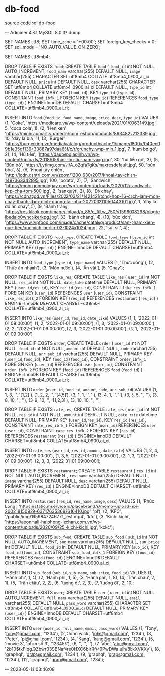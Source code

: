 # db-food

source code sql db-food


-- Adminer 4.8.1 MySQL 8.0.32 dump

SET NAMES utf8;
SET time_zone = '+00:00';
SET foreign_key_checks = 0;
SET sql_mode = 'NO_AUTO_VALUE_ON_ZERO';

SET NAMES utf8mb4;

DROP TABLE IF EXISTS `food`;
CREATE TABLE `food` (
  `food_id` int NOT NULL AUTO_INCREMENT,
  `food_name` varchar(255) DEFAULT NULL,
  `image` varchar(255) CHARACTER SET utf8mb4 COLLATE utf8mb4_0900_ai_ci DEFAULT NULL,
  `price` int DEFAULT NULL,
  `desc` varchar(255) CHARACTER SET utf8mb4 COLLATE utf8mb4_0900_ai_ci DEFAULT NULL,
  `type_id` int DEFAULT NULL,
  PRIMARY KEY (`food_id`),
  KEY `type_id` (`type_id`),
  CONSTRAINT `food_ibfk_1` FOREIGN KEY (`type_id`) REFERENCES `food_type` (`type_id`)
) ENGINE=InnoDB DEFAULT CHARSET=utf8mb4 COLLATE=utf8mb4_0900_ai_ci;

INSERT INTO `food` (`food_id`, `food_name`, `image`, `price`, `desc`, `type_id`) VALUES
(1,	'Coke',	'https://medicare.vn/wp-content/uploads/2021/01/0063149.jpg',	5,	'coca cola',	1),
(2,	'Heniken',	'https://minhcaumart.vn/media/com_eshop/products/8934822212339.jpg',	10,	'đây là bia',	1),
(3,	'Burger',	'https://burgerking.vn/media/catalog/product/cache/1/image/1800x/040ec09b1e35df139433887a97daa66f/c/r/crunchy_whp-min_1.jpg',	7,	'hum bơ gơ',	2),
(4,	'Hủ tiếu',	'https://daubepgiadinh.vn/wp-content/uploads/2018/05/hinh-hu-tiu-nam-vang.jpg',	30,	'hủ tiếu gõ',	3),
(5,	'Bún bò',	'https://i.ytimg.com/vi/A_o2qfaTgKs/maxresdefault.jpg',	50,	'bún bòa',	3),
(6,	'Khoai tây chiên',	'http://icdn.dantri.com.vn/zoom/1200_630/2017/khoai-tay-chien-1497363342895.jpg',	100,	'potato',	2),
(7,	'Sandwich',	'https://monngonmoingay.com/wp-content/uploads/2020/12/sandwich-kep-cha-tom-500.jpg',	2,	'san quýt',	2),
(8,	'Đồ chay',	'https://cdn.tgdd.vn/Files/2022/03/21/1421421/tong-hop-16-cach-lam-mon-chay-thanh-dam-dinh-duong-tai-nha-202203211050443101.jpg',	1,	'đây là đồ ăn chay',	5),
(9,	'Bánh tráng',	'https://res.klook.com/image/upload/q_85/c_fill,w_750/v1596008298/blog/eibedalo0wncojkerkpg.jpg',	33,	'bánh cháng',	4),
(10,	'xúc xích',	'https://www.tvpfood.com/image/cache/catalog/product/san-pham-xien-que-tiec/xuc-xich-berlin-03-1024x1024.png',	22,	'sút sít',	4);

DROP TABLE IF EXISTS `food_type`;
CREATE TABLE `food_type` (
  `type_id` int NOT NULL AUTO_INCREMENT,
  `type_name` varchar(255) DEFAULT NULL,
  PRIMARY KEY (`type_id`)
) ENGINE=InnoDB DEFAULT CHARSET=utf8mb4 COLLATE=utf8mb4_0900_ai_ci;

INSERT INTO `food_type` (`type_id`, `type_name`) VALUES
(1,	'Thức uống'),
(2,	'Thức ăn nhanh'),
(3,	'Món nước'),
(4,	'Ăn vặt'),
(5,	'Chay');

DROP TABLE IF EXISTS `like_res`;
CREATE TABLE `like_res` (
  `user_id` int NOT NULL,
  `res_id` int NOT NULL,
  `date_like` datetime DEFAULT NULL,
  PRIMARY KEY (`user_id`,`res_id`),
  KEY `res_id` (`res_id`),
  CONSTRAINT `like_res_ibfk_1` FOREIGN KEY (`user_id`) REFERENCES `user` (`user_id`),
  CONSTRAINT `like_res_ibfk_2` FOREIGN KEY (`res_id`) REFERENCES `restaurant` (`res_id`)
) ENGINE=InnoDB DEFAULT CHARSET=utf8mb4 COLLATE=utf8mb4_0900_ai_ci;

INSERT INTO `like_res` (`user_id`, `res_id`, `date_like`) VALUES
(1,	1,	'2022-01-01 09:00:00'),
(1,	2,	'2022-01-01 09:00:00'),
(1,	3,	'2022-01-01 09:00:00'),
(2,	2,	'2022-01-01 09:00:00'),
(2,	3,	'2022-01-01 09:00:00'),
(3,	1,	'2022-01-01 09:00:00');

DROP TABLE IF EXISTS `order`;
CREATE TABLE `order` (
  `user_id` int NOT NULL,
  `food_id` int NOT NULL,
  `amount` int DEFAULT NULL,
  `code` varchar(255) DEFAULT NULL,
  `arr_sub_id` varchar(255) DEFAULT NULL,
  PRIMARY KEY (`user_id`,`food_id`),
  KEY `food_id` (`food_id`),
  CONSTRAINT `order_ibfk_1` FOREIGN KEY (`user_id`) REFERENCES `user` (`user_id`),
  CONSTRAINT `order_ibfk_2` FOREIGN KEY (`food_id`) REFERENCES `food` (`food_id`)
) ENGINE=InnoDB DEFAULT CHARSET=utf8mb4 COLLATE=utf8mb4_0900_ai_ci;

INSERT INTO `order` (`user_id`, `food_id`, `amount`, `code`, `arr_sub_id`) VALUES
(1,	1,	3,	'',	'[1,2]'),
(1,	2,	2,	'',	'[4,5]'),
(3,	1,	1,	'',	''),
(3,	4,	1,	'',	''),
(3,	5,	5,	'',	''),
(3,	8,	10,	'',	''),
(3,	9,	10,	'',	'[1,2,3]'),
(3,	10,	10,	'',	'');

DROP TABLE IF EXISTS `rate_res`;
CREATE TABLE `rate_res` (
  `user_id` int NOT NULL,
  `res_id` int NOT NULL,
  `amount` int DEFAULT NULL,
  `date_rate` datetime DEFAULT NULL,
  PRIMARY KEY (`user_id`,`res_id`),
  KEY `res_id` (`res_id`),
  CONSTRAINT `rate_res_ibfk_1` FOREIGN KEY (`user_id`) REFERENCES `user` (`user_id`),
  CONSTRAINT `rate_res_ibfk_2` FOREIGN KEY (`res_id`) REFERENCES `restaurant` (`res_id`)
) ENGINE=InnoDB DEFAULT CHARSET=utf8mb4 COLLATE=utf8mb4_0900_ai_ci;

INSERT INTO `rate_res` (`user_id`, `res_id`, `amount`, `date_rate`) VALUES
(1,	2,	4,	'2022-01-01 09:00:00'),
(1,	3,	5,	'2022-01-01 09:00:00'),
(2,	1,	3,	'2022-01-01 09:00:00'),
(2,	3,	3,	'2022-01-01 09:00:00');

DROP TABLE IF EXISTS `restaurant`;
CREATE TABLE `restaurant` (
  `res_id` int NOT NULL AUTO_INCREMENT,
  `res_name` varchar(255) DEFAULT NULL,
  `image` varchar(255) DEFAULT NULL,
  `desc` varchar(255) DEFAULT NULL,
  PRIMARY KEY (`res_id`)
) ENGINE=InnoDB DEFAULT CHARSET=utf8mb4 COLLATE=utf8mb4_0900_ai_ci;

INSERT INTO `restaurant` (`res_id`, `res_name`, `image`, `desc`) VALUES
(1,	'Phúc Long',	'https://static.mservice.io/placebrand/s/momo-upload-api-200218150929-637176353692616410.jpg',	'pl'),
(2,	'KFC',	'/public/img/1659847246771_test.mp4',	'kfc'),
(3,	'Kichi kichi',	'https://aeonmall-haiphong-lechan.com.vn/wp-content/uploads/2020/09/25.-kichi-kichi.jpg',	'kckc');

DROP TABLE IF EXISTS `sub_food`;
CREATE TABLE `sub_food` (
  `sub_id` int NOT NULL AUTO_INCREMENT,
  `sub_name` varchar(255) DEFAULT NULL,
  `sub_price` int DEFAULT NULL,
  `food_id` int DEFAULT NULL,
  PRIMARY KEY (`sub_id`),
  KEY `food_id` (`food_id`),
  CONSTRAINT `sub_food_ibfk_1` FOREIGN KEY (`food_id`) REFERENCES `food` (`food_id`)
) ENGINE=InnoDB DEFAULT CHARSET=utf8mb4 COLLATE=utf8mb4_0900_ai_ci;

INSERT INTO `sub_food` (`sub_id`, `sub_name`, `sub_price`, `food_id`) VALUES
(1,	'Hành phi',	1,	4),
(2,	'Hành phi',	1,	5),
(3,	'Hành phi',	1,	8),
(4,	'Trân châu',	2,	1),
(5,	'Trân châu',	2,	2),
(6,	'tương ớt',	2,	3),
(7,	'tương ớt',	2,	10);

DROP TABLE IF EXISTS `user`;
CREATE TABLE `user` (
  `user_id` int NOT NULL AUTO_INCREMENT,
  `full_name` varchar(255) DEFAULT NULL,
  `email` varchar(255) DEFAULT NULL,
  `pass_word` varchar(255) CHARACTER SET utf8mb4 COLLATE utf8mb4_0900_ai_ci DEFAULT NULL,
  PRIMARY KEY (`user_id`)
) ENGINE=InnoDB DEFAULT CHARSET=utf8mb4 COLLATE=utf8mb4_0900_ai_ci;

INSERT INTO `user` (`user_id`, `full_name`, `email`, `pass_word`) VALUES
(1,	'Tony',	'tony@gmail.com',	'1234'),
(2,	'John wick',	'john@gmail.com',	'1234'),
(3,	'Peter',	'pi@gmail.com',	'1234'),
(4,	'Kang',	'kang@gmail.com',	'1234'),
(5,	'movie 3',	'phim số 3',	'123456'),
(6,	'',	'',	''),
(7,	'abc',	'abc@gmail.com',	'$2b$10$tkFIqg.QZbwr33SBNaf4re0HXC6bIrRf/49PwDWa.ulh/8bkXVKXy'),
(8,	'graphql',	'grap@gmail.com',	'1234'),
(9,	'graphql',	'grap@gmail.com',	'1234'),
(12,	'graphql',	'grap@gmail.com',	'1234');

-- 2023-05-13 03:46:08
